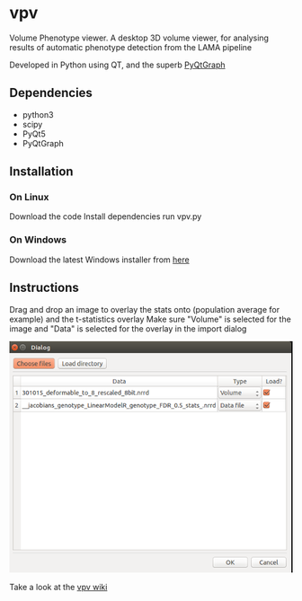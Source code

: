 # vpv
Volume Phenotype viewer. A desktop 3D volume viewer, for analysing results of automatic phenotype detection from the LAMA pipeline

Developed in Python using QT, and the superb [PyQtGraph](http://www.pyqtgraph.org/)

## Dependencies
* python3
* scipy
* PyQt5
* PyQtGraph


## Installation
### On Linux
Download the code
Install dependencies
run vpv.py

### On Windows
Download the latest Windows installer from [here](https://github.com/mpi2/vpv/releases/) 

## Instructions
Drag and drop an image to overlay the stats onto (population average for example) and the t-statistics overlay
Make sure "Volume" is selected for the image and "Data" is selected for the overlay in the import dialog

![Import image](docs/import_volume.png)

Take a look at the [vpv wiki](../../wiki)
